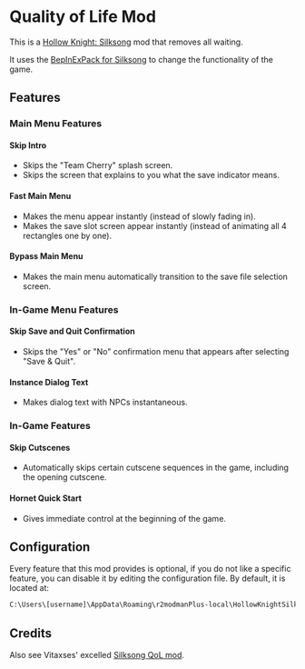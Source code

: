 # Quality of Life Mod

This is a [Hollow Knight: Silksong](https://hollowknightsilksong.com/) mod that removes all waiting.

It uses the [BepInExPack for Silksong](https://thunderstore.io/c/hollow-knight-silksong/p/BepInEx/BepInExPack_Silksong/) to change the functionality of the game.

## Features

### Main Menu Features

#### Skip Intro

- Skips the "Team Cherry" splash screen.
- Skips the screen that explains to you what the save indicator means.

#### Fast Main Menu

- Makes the menu appear instantly (instead of slowly fading in).
- Makes the save slot screen appear instantly (instead of animating all 4 rectangles one by one).

#### Bypass Main Menu

- Makes the main menu automatically transition to the save file selection screen.

### In-Game Menu Features

#### Skip Save and Quit Confirmation

- Skips the "Yes" or "No" confirmation menu that appears after selecting "Save & Quit".

#### Instance Dialog Text

- Makes dialog text with NPCs instantaneous.

### In-Game Features

#### Skip Cutscenes

- Automatically skips certain cutscene sequences in the game, including the opening cutscene.

#### Hornet Quick Start

- Gives immediate control at the beginning of the game.

## Configuration

Every feature that this mod provides is optional, if you do not like a specific feature, you can disable it by editing the configuration file. By default, it is located at:

```txt
C:\Users\[username]\AppData\Roaming\r2modmanPlus-local\HollowKnightSilksong\profiles\Default\BepInEx\config
```

## Credits

Also see Vitaxses' excelled [Silksong QoL mod](https://github.com/Vitaxses/Silksong.QoL).
